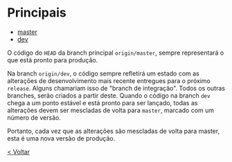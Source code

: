 # Principais

- [master](https://github.com/doc-solutions/documentation-gitflow/blob/master/source/master.md)
- [dev](https://github.com/doc-solutions/documentation-gitflow/blob/master/source/dev.md)

O código do `HEAD` da branch principal `origin/master`, sempre representará o que está pronto para produção.

Na branch `origin/dev`, o código sempre refletirá um estado com as alterações de desenvolvimento mais recente entregues para o próximo `release`. Alguns chamariam isso de "branch de integração". Todos os outras branches, serão criados a partir deste. 
Quando o código na branch `dev` chega a um ponto estável e está pronto para ser lançado, todas as alterações devem ser mescladas de volta para `master`, marcado com um número de versão.

Portanto, cada vez que as alterações são mescladas de volta para master, esta é uma nova versão de produção.

[< Voltar](https://github.com/doc-solutions/documentation-gitflow/blob/master/README.md)